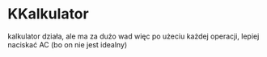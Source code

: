 # KKalkulator

kalkulator działa, ale ma za dużo wad
więc po użeciu każdej operacji, lepiej naciskać AC (bo on nie jest idealny)
